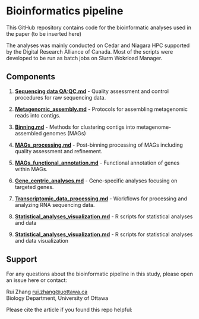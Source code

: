 # Bioinformatics pipeline

This GitHub repository contains code for the bioinformatic analyses used in the paper (to be inserted here)

The analyses was mainly conducted on Cedar and Niagara HPC supported by the Digital Research Alliance of Canada. Most of the scripts were developed to be run as batch jobs on Slurm Wokrload Manager.


## Components

1. **[Sequencing data QA:QC.md](https://github.com/rzhan186/gy2021_bioinformatics/blob/main/1.%20Sequencing%20data%20QA%3AQC.md)** - Quality assessment and control procedures for raw sequencing data.
   
  
   
2. **[Metagenomic_assembly.md](https://github.com/rzhan186/gy2021_bioinformatics/blob/main/2.%20Metagenomic_assembly.md)** - Protocols for assembling metagenomic reads into contigs.
   
3. **[Binning.md](https://github.com/rzhan186/gy2021_bioinformatics/blob/main/3.%20Binning.md)** - Methods for clustering contigs into metagenome-assembled genomes (MAGs)
   
4. **[MAGs_processing.md](https://github.com/rzhan186/gy2021_bioinformatics/blob/main/4.%20MAGs_processing.md)** - Post-binning processing of MAGs including quality assessment and refinement.
   
5. **[MAGs_functional_annotation.md](https://github.com/rzhan186/gy2021_bioinformatics/blob/main/5.%20MAGs_functional_annotation.md)** - Functional annotation of genes within MAGs.
   
6. **[Gene_centric_analyses.md](https://github.com/rzhan186/gy2021_bioinformatics/blob/main/6.%20Gene_centric_analyses.md)** - Gene-specific analyses focusing on targeted genes.
   
7. **[Transcriptomic_data_processing.md](https://github.com/rzhan186/gy2021_bioinformatics/blob/main/7.%20Transcriptomic_data_processing.md)** - Workflows for processing and analyzing RNA sequencing data.

8. **[Statistical_analyses_visualization.md](https://github.com/rzhan186/gy2021_bioinformatics/blob/main/8.%R_statistical_analyses_visualization.md)** - R scripts for statistical analyses and data 

8. **[Statistical_analyses_visualization.md](https://github.com/rzhan186/gy2021_bioinformatics/blob/main/8.%20R_data_analyses_visualization.md)** - R scripts for statistical analyses and data visualization



## Support

For any questions about the bioinformatic pipeline in this study, please open an issue here or contact:

Rui Zhang [rui.zhang@uottawa.ca]() <br>
Biology Department, University of Ottawa

Please cite the article if you found this repo helpful: <br>
